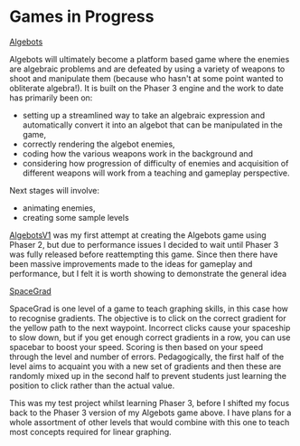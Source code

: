 # Games in Progress

[Algebots](https://ghclark2.github.io/AlgebotsPublic/) 

Algebots will ultimately become a platform based game where the enemies are algebraic problems and are defeated by using a variety of weapons to shoot and manipulate them (because who hasn't at some point wanted to obliterate algebra!). It is built on the Phaser 3 engine and the work to date has primarily been on:
- setting up a streamlined way to take an algebraic expression and automatically convert it into an algebot that can be manipulated in the game, 
- correctly rendering the algebot enemies, 
- coding how the various weapons work in the background and
- considering how progression of difficulty of enemies and acquisition of different weapons will work from a teaching and gameplay perspective.

Next stages will involve: 
- animating enemies,
- creating some sample levels

[AlgebotsV1](https://ghclark2.github.io/AlgebotsV1/) was my first attempt at creating the Algebots game using Phaser 2, but due to performance issues I decided to wait until Phaser 3 was fully released before reattempting this game. Since then there have been massive improvements made to the ideas for gameplay and performance, but I felt it is worth showing to demonstrate the general idea


[SpaceGrad](https://ghclark2.github.io/SpaceGradPublic/) 

SpaceGrad is one level of a game to teach graphing skills, in this case how to recognise gradients. The objective is to click on the correct gradient for the yellow path to the next waypoint. Incorrect clicks cause your spaceship to slow down, but if you get enough correct gradients in a row, you can use spacebar to boost your speed. Scoring is then based on your speed through the level and number of errors. Pedagogically, the first half of the level aims to acquaint you with a new set of gradients and then these are randomly mixed up in the second half to prevent students just learning the position to click rather than the actual value.

This was my test project whilst learning Phaser 3, before I shifted my focus back to the Phaser 3 version of my Algebots game above. I have plans for a whole assortment of other levels that would combine with this one to teach most concepts required for linear graphing.